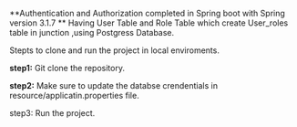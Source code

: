**Authentication and Authorization completed in Spring boot with Spring version 3.1.7 **
Having User Table and Role Table which create User_roles table in junction ,using Postgress Database.

Stepts to clone and run the project in local enviroments.

**step1:**
Git clone the repository.

**step2:**
Make sure to update the databse crendentials in  resource/applicatin.properties  file.

step3:
Run the project.
